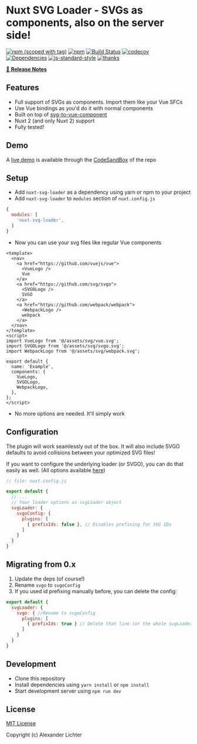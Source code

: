 # Nuxt SVG Loader - SVGs as components, also on the server side!
[![npm (scoped with tag)](https://img.shields.io/npm/v/nuxt-svg-loader/latest.svg?style=flat-square)](https://npmjs.com/package/nuxt-svg-loader)
[![npm](https://img.shields.io/npm/dt/nuxt-svg-loader.svg?style=flat-square)](https://npmjs.com/package/nuxt-svg-loader)
[![Build Status](https://travis-ci.com/Developmint/nuxt-svg-loader.svg?branch=master)](https://travis-ci.com/Developmint/nuxt-svg-loader)
[![codecov](https://codecov.io/gh/Developmint/nuxt-svg-loader/branch/master/graph/badge.svg)](https://codecov.io/gh/Developmint/nuxt-svg-loader)
[![Dependencies](https://david-dm.org/Developmint/nuxt-svg-loader/status.svg?style=flat-square)](https://david-dm.org/Developmint/nuxt-svg-loader)
[![js-standard-style](https://img.shields.io/badge/code_style-standard-brightgreen.svg?style=flat-square)](http://standardjs.com)
 [![thanks](https://img.shields.io/badge/thanks-%E2%99%A5-ff69b4.svg)](https://thanks.lichter.io/)

>

[📖 **Release Notes**](./CHANGELOG.md)

## Features

* Full support of SVGs as components. Import them like your Vue SFCs
* Use Vue bindings as you'd do it with normal components
* Built on top of [svg-to-vue-component](https://github.com/egoist/svg-to-vue-component)
* Nuxt 2 (and only Nuxt 2) support
* Fully tested!

## Demo

A [live demo](https://zxr9l743l3.sse.codesandbox.io/) is available through the [CodeSandBox](https://codesandbox.io/s/github/Developmint/nuxt-svg-loader/tree/master) of the repo

## Setup

- Add `nuxt-svg-loader` as a dependency using yarn or npm to your project
- Add `nuxt-svg-loader` to `modules` section of `nuxt.config.js`

```js
{
  modules: [
    'nuxt-svg-loader',
  ]
}
```

- Now you can use your svg files like regular Vue components
```
<template>
  <nav>
    <a href="https://github.com/vuejs/vue">
      <VueLogo />
      Vue
    </a>
    <a href="https://github.com/svg/svgo">
      <SVGOLogo />
      SVGO
    </a>
    <a href="https://github.com/webpack/webpack">
      <WebpackLogo />
      webpack
    </a>
  </nav>
</template>
<script>
import VueLogo from '@/assets/svg/vue.svg';
import SVGOLogo from '@/assets/svg/svgo.svg';
import WebpackLogo from '@/assets/svg/webpack.svg';

export default {
  name: 'Example',
  components: {
    VueLogo,
    SVGOLogo,
    WebpackLogo,
  },
};
</script>
```

- No more options are needed. It'll simply work

## Configuration

The plugin will work seamlessly out of the box.
It will also include SVGO defaults to avoid collisions between your optimized SVG files!
 
If you want to configure the underlying loader (or SVGO), you can do that easily as well.
(All options available [here](https://github.com/egoist/svg-to-vue-component#loader-options))

```js
// file: nuxt.config.js

export default {
  // ...
  // Your loader options as svgLoader object
  svgLoader: {
    svgoConfig: {
      plugins: [
        { prefixIds: false }, // Disables prefixing for SVG IDs
      ]
    }
  }
}
```

## Migrating from 0.x

1. Update the deps (of course!)
2. Rename `svgo` to `svgoConfig`
3. If you used id prefixing manually before, you can delete the config:

```js
export default {
  svgLoader: {
    svgo: { //Rename to svgoConfig  
      plugins: [
        { prefixIds: true } // Delete that line (or the whole svgLoader object if you don't have any other configurations)
      ]
    }
  }
}
```

## Development

- Clone this repository
- Install dependencies using `yarn install` or `npm install`
- Start development server using `npm run dev`

## License

[MIT License](./LICENSE)

Copyright (c) Alexander Lichter
